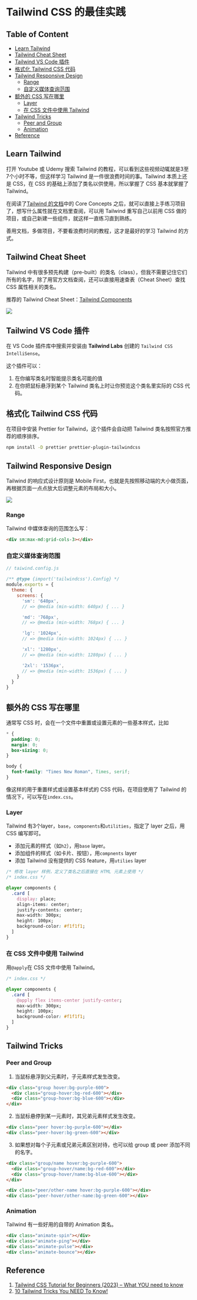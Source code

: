 # Tailwind CSS 的最佳实践

## Table of Content
- [Learn Tailwind](#learn-tailwind)
- [Tailwind Cheat Sheet](#tailwind-cheat-sheet)
- [Tailwind VS Code 插件](#tailwind-vs-code-插件)
- [格式化 Tailwind CSS 代码](#格式化-tailwind-css-代码)
- [Tailwind Responsive Design](#tailwind-responsive-design)
  - [Range](#range)
  - [自定义媒体查询范围](#自定义媒体查询范围)
- [额外的 CSS 写在哪里](#额外的-css-写在哪里)
  - [Layer](#layer)
  - [在 CSS 文件中使用 Tailwind](#在-css-文件中使用-tailwind)
- [Tailwind Tricks](#tailwind-tricks)
  - [Peer and Group](#peer-and-group)
  - [Animation](#animation)
- [Reference](#reference)

## Learn Tailwind
打开 Youtube 或 Udemy 搜索 Tailwind 的教程，可以看到这些视频动辄就是3至7个小时不等，但这样学习 Tailwind 是一件很浪费时间的事。Tailwind 本质上还是 CSS，在 CSS 的基础上添加了类名以供使用，所以掌握了 CSS 基本就掌握了 Tailwind。

在阅读了[Tailwind 的文档](https://tailwindcss.com/docs/installation)中的 Core Concepts 之后，就可以直接上手练习项目了，想写什么属性就在文档里查阅，可以用 Tailwind 重写自己以前用 CSS 做的项目，或自己新建一些组件，就这样一直练习直到熟练。

善用文档，多做项目，不要看浪费时间的教程，这才是最好的学习 Tailwind 的方式。

## Tailwind Cheat Sheet

Tailwind 中有很多预先构建（pre-built）的类名（class），但我不需要记住它们所有的名字，除了用官方文档查阅，还可以直接用速查表（Cheat Sheet）查找 CSS 属性相关的类名。

推荐的 Tailwind Cheat Sheet：[Tailwind Components](https://tailwindcomponents.com/cheatsheet/)

![](images/cheatsheet.png)

## Tailwind VS Code 插件

在 VS Code 插件库中搜索并安装由 **Tailwind Labs** 创建的 `Tailwind CSS IntelliSense`。

这个插件可以：
1. 在你编写类名时智能提示类名可能的值
2. 在你把鼠标悬浮到某个 Tailwind 类名上时让你预览这个类名里实际的 CSS 代码。

## 格式化 Tailwind CSS 代码

在项目中安装 Prettier for Tailwind，这个插件会自动把 Tailwind 类名按照官方推荐的顺序排序。
```bash
npm install -D prettier prettier-plugin-tailwindcss
```

## Tailwind Responsive Design

Tailwind 的响应式设计原则是 Mobile First，也就是先按照移动端的大小做页面，再根据页面一点点放大后调整元素的布局和大小。

![](images/moblie-first.png)

### Range
Tailwind 中媒体查询的范围怎么写：
```HTML
<div sm:max-md:grid-cols-3></div>
```

### 自定义媒体查询范围
```javascript
// taiwind.config.js

/** @type {import('tailwindcss').Config} */
module.exports = {
  theme: {
    screens: {
      'sm': '640px',
      // => @media (min-width: 640px) { ... }

      'md': '768px',
      // => @media (min-width: 768px) { ... }

      'lg': '1024px',
      // => @media (min-width: 1024px) { ... }

      'xl': '1280px',
      // => @media (min-width: 1280px) { ... }

      '2xl': '1536px',
      // => @media (min-width: 1536px) { ... }
    }
  }
}
```

## 额外的 CSS 写在哪里
通常写 CSS 时，会在一个文件中重置或设置元素的一些基本样式，比如
```css
* {
  padding: 0;
  margin: 0;
  box-sizing: 0;
}

body {
  font-family: "Times New Roman", Times, serif;
}
```
像这样的用于重置样式或设置基本样式的 CSS 代码，在项目使用了 Tailwind 的情况下，可以写在`index.css`。

### Layer

Tailwind 有3个layer，`base`，`components`和`utilities`，指定了 layer 之后，用 CSS 编写即可。
- 添加元素的样式（如`h2`），用`base` layer。
- 添加组件的样式（如卡片、按钮），用`compnents` layer
- 添加 Tailwind 没有提供的 CSS feature，用`utilies` layer
  
```css
/* 修改 layer 样例，定义了类名之后直接在 HTML 元素上使用 */
/* index.css */

@layer components {
  .card [
    display: place;
    align-items: center;
    justify-contents: center;
    max-width: 300px;
    height: 100px;
    background-color: #f1f1f1;
  ]
}
```

### 在 CSS 文件中使用 Tailwind
用`@apply`在 CSS 文件中使用 Tailwind。
```css
/* index.css */

@layer components {
  .card [
    @apply flex items-center justify-center;
    max-width: 300px;
    height: 100px;
    background-color: #f1f1f1;
  ]
}
```

## Tailwind Tricks

### Peer and Group
1. 当鼠标悬浮到父元素时，子元素样式发生改变。

```HTML
<div class="group hover:bg-purple-600">
  <div class="group-hover:bg-red-600"></div>
  <div class="group-hover:bg-blue-600"></div>
</div>
```

2. 当鼠标悬停到某一元素时，其兄弟元素样式发生改变。
```HTML
<div class="peer hover:bg-purple-600"></div>
<div class="peer-hover:bg-green-600"></div>
```

3. 如果想对每个子元素或兄弟元素区别对待，也可以给 group 或 peer 添加不同的名字。
```HTML
<div class="group/name hover:bg-purple-600">
  <div class="group-hover/name:bg-red-600"></div>
  <div class="group-hover/name:bg-blue-600"></div>
</div>

<div class="peer/other-name hover:bg-purple-600"></div>
<div class="peer-hover/other-name:bg-green-600"></div>
```

### Animation
Tailwind 有一些好用的自带的 Animation 类名。
```HTML
<div class="animate-spin"></div>
<div class="animate-ping"></div>
<div class="animate-pulse"></div>
<div class="animate-bounce"></div>
```

## Reference
1. [Tailwind CSS Tutorial for Beginners (2023) – What YOU need to know](https://youtu.be/DenUCuq4G04?si=rLdbZB0A1jDQU9iT)
2. [10 Tailwind Tricks You NEED To Know!](https://www.youtube.com/watch?v=aSlK3GhRuXA&ab_channel=Ravi-PerfectBase)
